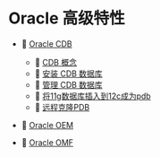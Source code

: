 # Oracle 高级特性

* 📑 [Oracle CDB](Oracle%20高级特性/Oracle%20CDB.md)

  * 📄 [CDB 概念](Oracle%20高级特性/Oracle%20CDB/CDB%20概念.md)
  * 📄 [安装 CDB 数据库](Oracle%20高级特性/Oracle%20CDB/安装%20CDB%20数据库.md)
  * 📄 [管理 CDB 数据库](Oracle%20高级特性/Oracle%20CDB/管理%20CDB%20数据库.md)
  * 📄 [将11g数据库插入到12c成为pdb](Oracle%20高级特性/Oracle%20CDB/将11g数据库插入到12c成为pdb.md)
  * 📄 [远程克隆PDB](Oracle%20高级特性/Oracle%20CDB/远程克隆PDB.md)
* 📄 [Oracle OEM](Oracle%20高级特性/Oracle%20OEM.md)
* 📄 [Oracle OMF](Oracle%20高级特性/Oracle%20OMF.md)

‍
